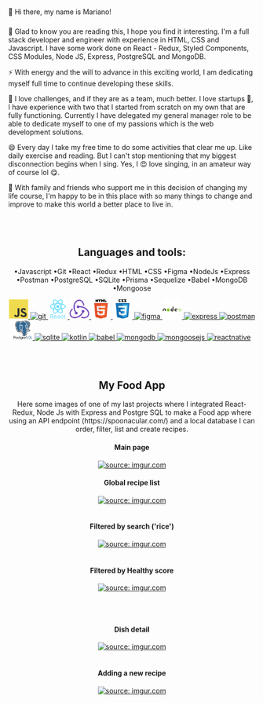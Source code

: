 ### 
👋 Hi there, my name is Mariano! 
###

🙂 Glad to know you are reading this, I hope you find it interesting. I'm a full stack developer and engineer with experience in HTML, CSS and Javascript. I have some work done on React - Redux, Styled Components, CSS Modules, Node JS, Express, PostgreSQL and MongoDB.

⚡ With energy and the will to advance in this exciting world, I am dedicating myself full time to continue developing these skills.

🌱 I love challenges, and if they are as a team, much better. I love startups 💪, I have experience with two that I started from scratch on my own that are fully functioning. Currently I have delegated my general manager role to be able to dedicate myself to one of my passions which is the web development solutions.

😄 Every day I take my free time to do some activities that clear me up. Like daily exercise and reading. But I can't stop mentioning that my biggest disconnection begins when I sing. Yes, I 😍 love  singing, in an amateur way of course lol 😋.

👯 With family and friends who support me in this decision of changing my life course, I'm happy to be in this place with so many things to change and improve to make this world a better place to live in.

<br></br>

</p><h2 align="center">Languages and tools:</h2><p align="left"> 
 
<div align="center">
•Javascript
•Git
•React
•Redux
•HTML
•CSS
•Figma
•NodeJs 
•Express
•Postman
•PostgreSQL
•SQLite
•Prisma
•Sequelize
•Babel
•MongoDB
•Mongoose

</div>

<div align="center" >

<!-- <a href="https://www.typescriptlang.org/" target="_blank"> <img src="https://raw.githubusercontent.com/devicons/devicon/master/icons/typescript/typescript-original.svg" alt="typescript" width="40" height="40" /> </a>
<a href="https://sass-lang.com" target="_blank"> <img src="https://raw.githubusercontent.com/devicons/devicon/master/icons/sass/sass-original.svg" alt="sass" width="40" height="40" /> </a>   
<a href="https://www.prisma.io/" target="_blank"> <img src="https://images.tute.io/tute/topic/prisma.png"  alt="kotlin" width="50" height="50" /> </a> 
<a href="https://kotlinlang.org" target="_blank"> <img src="https://www.vectorlogo.zone/logos/kotlinlang/kotlinlang-icon.svg" alt="kotlin" width="40" height="40" /> </a>
<a href="https://www.electronjs.org" target="_blank"> <img src="https://raw.githubusercontent.com/devicons/devicon/master/icons/electron/electron-original.svg" alt="electron" width="40" height="40" /> </a> 
<a href="https://firebase.google.com/" target="_blank"><img src="https://www.vectorlogo.zone/logos/firebase/firebase-icon.svg" alt="firebase" width="40" height="40" /> </a> -->

<a href="https://developer.mozilla.org/en-US/docs/Web/JavaScript" target="_blank"> <img src="https://raw.githubusercontent.com/devicons/devicon/master/icons/javascript/javascript-original.svg" alt="javascript" width="40" height="40" /> </a>
<a href="https://git-scm.com/" target="_blank"> <img src="https://www.vectorlogo.zone/logos/git-scm/git-scm-icon.svg" alt="git" width="40" height="40" /> </a>
<a href="https://reactjs.org/" target="_blank"> <img src="https://raw.githubusercontent.com/devicons/devicon/master/icons/react/react-original-wordmark.svg" alt="react" width="40" height="40" /> </a> 
<a href="https://redux.js.org" target="_blank"> <img src="https://raw.githubusercontent.com/devicons/devicon/master/icons/redux/redux-original.svg" alt="redux" width="40" height="40" /> </a>
<a href="https://www.w3.org/html/" target="_blank"> <img src="https://raw.githubusercontent.com/devicons/devicon/master/icons/html5/html5-original-wordmark.svg" alt="html5" width="40" height="40" /> </a>
<a href="https://www.w3schools.com/css/" target="_blank"> <img src="https://raw.githubusercontent.com/devicons/devicon/master/icons/css3/css3-original-wordmark.svg" alt="css3" width="40" height="40" /> </a> 
<a href="https://www.figma.com/" target="_blank"><img src="https://www.vectorlogo.zone/logos/figma/figma-icon.svg" alt="figma" width="40" height="40" /> </a>
<a href="https://nodejs.org" target="_blank"> <img src="https://raw.githubusercontent.com/devicons/devicon/master/icons/nodejs/nodejs-original-wordmark.svg" alt="nodejs" width="40" height="40" /> </a>
<a href="https://expressjs.com" target="_blank"><img src="https://www.nextontop.com/assets/img/services/web/expressjs.svg" background-color="#ffffff" alt="express" width="50" height="50" /> </a>
<a href="https://postman.com" target="_blank"> <img src="https://www.vectorlogo.zone/logos/getpostman/getpostman-icon.svg" alt="postman" width="40" height="40" /> </a>
<a href="https://www.postgresql.org" target="_blank"> <img src="https://raw.githubusercontent.com/devicons/devicon/master/icons/postgresql/postgresql-original-wordmark.svg" alt="postgresql" width="40" height="40" /> </a>
<a href="https://www.sqlite.org/" target="_blank"> <img src="https://www.vectorlogo.zone/logos/sqlite/sqlite-icon.svg" alt="sqlite" width="40" height="40" /> </a>
<a href="https://sequelize.org/" target="_blank"> <img src="https://static-00.iconduck.com/assets.00/file-type-sequelize-icon-443x512-ck0z81j3.png" alt="kotlin" width="40" height="40" /> </a> 
<a href="https://babeljs.io/" target="_blank"><img src="https://d33wubrfki0l68.cloudfront.net/7a197cfe44548cc1a3f581152af70a3051e11671/78df8/img/babel.svg" background-color="white" alt="babel" width="50" height="50" margin-top="100px" /> </a>
<a href="https://www.mongodb.com/es" target="_blank"><img src="https://miro.medium.com/max/552/1*NRCOyVBY6Jiqr4Q9A1zoaQ.png" alt="mongodb" width="40" height="40" /> </a> 
<a href="https://mongoosejs.com/" target="_blank"><img src="https://avatars.githubusercontent.com/u/7552965?s=280&v=4" alt="mongoosejs" width="40" height="40" /> 
</a><a href="https://reactnative.dev/" target="_blank"><img src="https://www.theblocklearning.com/wp-content/uploads/2018/09/512px-React-icon.svg.png" alt="reactnative" width="60" height="40" /> </a>

<br></br>



<h2 align="center"> My Food App</h2><p align="left"> 
<p>Here some images of one of my last projects where I integrated React-Redux, Node Js with Express and Postgre SQL to make a Food app where using an API endpoint (https://spoonacular.com/) and a local database I can order, filter, list and create recipes.
</p>

<h4>Main page</h4>
<a href="https://imgur.com/Ce0iMbx"><img src="https://i.imgur.com/Ce0iMbx.png" title="source: imgur.com" /></a>
 <br\>
 <h4>Global recipe list</h4>
 <a href="https://imgur.com/qF9DWSb"><img src="https://i.imgur.com/qF9DWSb.png" title="source: imgur.com" /></a>
<br></br>

<h4>Filtered by search ('rice')</h4>
 <a href="https://imgur.com/zjGtLW1"><img src="https://i.imgur.com/zjGtLW1.png" title="source: imgur.com" /></a> 
<br></br>
 <h4>Filtered by Healthy score</h4>
 <a href="https://imgur.com/Y5F2sCl"><img src="https://i.imgur.com/Y5F2sCl.png" title="source: imgur.com" /></a>

<br></br>

 <h4>Dish detail</h4>
<a href="https://imgur.com/kXKWt8J"><img src="https://i.imgur.com/kXKWt8J.png" title="source: imgur.com" /></a>
<br></br>

 <h4>Adding a new recipe</h4>
<a href="https://imgur.com/Gsbhjq5"><img src="https://i.imgur.com/Gsbhjq5.png" title="source: imgur.com" /></a>
<br></br>


<!--
**mrptato/mrptato** is a ✨ _special_ ✨ repository because its `README.md` (this file) appears on your GitHub profile.

Here are some ideas to get you started:

- 🔭 I’m currently working on ...
- 🌱 I’m currently learning ...
- 👯 I’m looking to collaborate on ...
- 🤔 I’m looking for help with ...
- 💬 Ask me about ...
- 📫 How to reach me: ...
- 😄 Pronouns: ...
- ⚡ Fun fact: ...
-->
